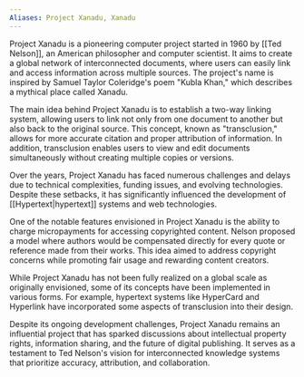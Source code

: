 ```yaml
---
Aliases: Project Xanadu, Xanadu
---
```


Project Xanadu is a pioneering computer project started in 1960 by [[Ted Nelson]], an American philosopher and computer scientist. It aims to create a global network of interconnected documents, where users can easily link and access information across multiple sources. The project's name is inspired by Samuel Taylor Coleridge's poem "Kubla Khan," which describes a mythical place called Xanadu.

The main idea behind Project Xanadu is to establish a two-way linking system, allowing users to link not only from one document to another but also back to the original source. This concept, known as "transclusion," allows for more accurate citation and proper attribution of information. In addition, transclusion enables users to view and edit documents simultaneously without creating multiple copies or versions.

Over the years, Project Xanadu has faced numerous challenges and delays due to technical complexities, funding issues, and evolving technologies. Despite these setbacks, it has significantly influenced the development of [[Hypertext|hypertext]] systems and web technologies.

One of the notable features envisioned in Project Xanadu is the ability to charge micropayments for accessing copyrighted content. Nelson proposed a model where authors would be compensated directly for every quote or reference made from their works. This idea aimed to address copyright concerns while promoting fair usage and rewarding content creators.

While Project Xanadu has not been fully realized on a global scale as originally envisioned, some of its concepts have been implemented in various forms. For example, hypertext systems like HyperCard and Hyperlink have incorporated some aspects of transclusion into their design.

Despite its ongoing development challenges, Project Xanadu remains an influential project that has sparked discussions about intellectual property rights, information sharing, and the future of digital publishing. It serves as a testament to Ted Nelson's vision for interconnected knowledge systems that prioritize accuracy, attribution, and collaboration.
